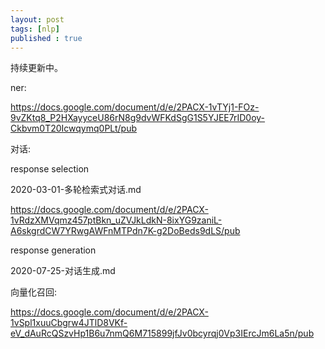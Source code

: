 ```yaml
---
layout: post
tags: [nlp]
published : true
---
```




持续更新中。

ner:

https://docs.google.com/document/d/e/2PACX-1vTYj1-FOz-9vZKtq8_P2HXayyceU86rN8g9dvWFKdSgG1S5YJEE7rID0oy-Ckbvm0T20Icwqymq0PLt/pub


对话:

response selection

2020-03-01-多轮检索式对话.md

https://docs.google.com/document/d/e/2PACX-1vRdzXMVqmz457ptBkn_uZVJkLdkN-8ixYG9zaniL-A6skgrdCW7YRwgAWFnMTPdn7K-g2DoBeds9dLS/pub

response generation

2020-07-25-对话生成.md

向量化召回:

https://docs.google.com/document/d/e/2PACX-1vSpl1xuuCbgrw4JTlD8VKf-eV_dAuRcQSzvHp1B6u7nmQ6M715899jfJv0bcyrqj0Vp3IErcJm6La5n/pub







